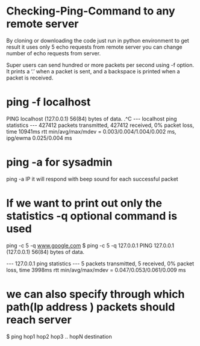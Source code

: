 # Checking-Ping-Command to any remote server

By cloning or downloading the code 
just run in python environment to get result 
it uses only 5 echo requests from remote server 
 you can change number of echo requests from server.
 
 Super users can send hundred or more packets per second using -f option. It prints a ‘.’ when a packet is sent, and a backspace is printed when a packet is received.
 
# ping -f localhost
PING localhost (127.0.0.1) 56(84) bytes of data.
.^C
--- localhost ping statistics ---
427412 packets transmitted, 427412 received, 0% packet loss, time 10941ms
rtt min/avg/max/mdev = 0.003/0.004/1.004/0.002 ms, ipg/ewma 0.025/0.004 ms

# ping -a for sysadmin
ping -a IP 
it will respond with beep sound for each successful packet

# If we want to print out only the statistics -q optional command is used
ping -c 5 -q www.google.com
$ ping -c 5 -q 127.0.0.1 
PING 127.0.0.1 (127.0.0.1) 56(84) bytes of data.

--- 127.0.0.1 ping statistics ---
5 packets transmitted, 5 received, 0% packet loss, time 3998ms
rtt min/avg/max/mdev = 0.047/0.053/0.061/0.009 ms

# we can also specify through which  path(Ip address ) packets should reach server
$ ping hop1 hop2 hop3 .. hopN destination

